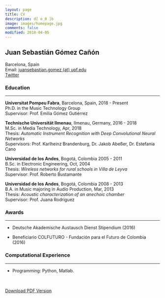 ```yaml
---
layout: page
title: CV
description: d[ o_0 ]b
image: images/homepage.jpg
comments: false
modified: 2018-04-05
---
```


## Juan Sebastián Gómez Cañón

Barcelona, Spain <br/>
Email: [juansebastian.gomez (at) upf.edu](mailto:juansebastian.gomez@upf.edu) <br/>
[Twitter](https://twitter.com/juan_s_gomez) <br/>

### Education
-----

**Universitat Pompeu Fabra**, Barcelona, Spain, 2018 - Present<br/>
Ph.D. in the Music Technology Group<br/>
Supervisor: Prof. Emilia Gómez Gutiérrez<br/>

**Technische Universität Ilmenau**, Ilmenau, Germany, 2016 - 2018<br/>
M.Sc. in Media Technology, Apr, 2018<br/>
Thesis: *Automatic Instrument Recognition with Deep Convolutional Neural Networks*<br/>
Supervisors: Prof. Karlheinz Brandenburg, Dr. Jakob Abeßer, Dr. Estefanía Cano <br/>

**Universidad de los Andes**, Bogotá, Colombia 2005 - 2011<br/>
B.Sc. in Electronic Engineering, Oct, 2004<br/>
Thesis: *Wireless networks for rural schools in Villa de Leyva*<br/>
Supervisor: Prof. Roberto Bustamante<br/>

**Universidad de los Andes**, Bogotá, Colombia 2008 - 2013<br/>
B.A. in Music majoring in Audio Production, Mar, 2013<br/>
Thesis: *Acoustic characterization of an anechoic chamber*<br/>
Supervisor: Prof. Juana Rodriguez<br/>

### Awards
-----

- Deutsche Akademische Austausch Dienst Stipendium (2016)

- Beneficiario COLFUTURO - Fundación para el Futuro de Colombia (2016)

### Computational Experience
-----

- Programming: Python, Matlab.

<div markdown="0">
    <br><br>
    <a href="{{ site.url }}/downloads/CV.pdf" class="btn btn-success">Download PDF Version</a>
</div>

